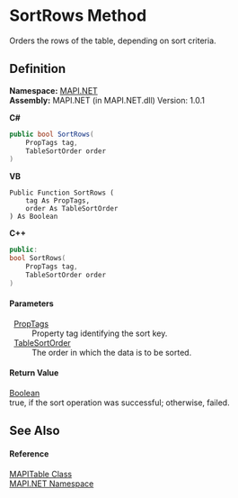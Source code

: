 # SortRows Method


Orders the rows of the table, depending on sort criteria.



## Definition
**Namespace:** <a href="N_MAPI_NET.md">MAPI.NET</a>  
**Assembly:** MAPI.NET (in MAPI.NET.dll) Version: 1.0.1

**C#**
``` C#
public bool SortRows(
	PropTags tag,
	TableSortOrder order
)
```
**VB**
``` VB
Public Function SortRows ( 
	tag As PropTags,
	order As TableSortOrder
) As Boolean
```
**C++**
``` C++
public:
bool SortRows(
	PropTags tag, 
	TableSortOrder order
)
```



#### Parameters
<dl><dt>  <a href="T_MAPI_NET_PropTags.md">PropTags</a></dt><dd>Property tag identifying the sort key.</dd><dt>  <a href="T_MAPI_NET_TableSortOrder.md">TableSortOrder</a></dt><dd>The order in which the data is to be sorted.</dd></dl>

#### Return Value
<a href="https://learn.microsoft.com/dotnet/api/system.boolean" target="_blank" rel="noopener noreferrer">Boolean</a>  
true, if the sort operation was successful; otherwise, failed.

## See Also


#### Reference
<a href="T_MAPI_NET_MAPITable.md">MAPITable Class</a>  
<a href="N_MAPI_NET.md">MAPI.NET Namespace</a>  
